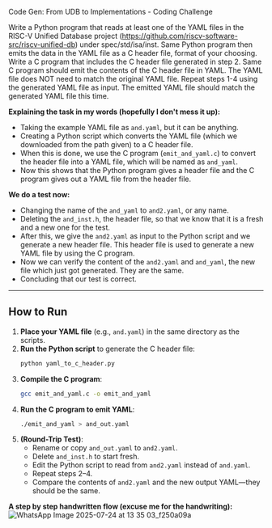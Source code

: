 Code Gen: From UDB to Implementations - Coding Challenge

Write a Python program that reads at least one of the YAML files in the RISC-V Unified Database project (https://github.com/riscv-software-src/riscv-unified-db) under spec/std/isa/inst.
Same Python program then emits the data in the YAML file as a C header file, format of your choosing.
Write a C program that includes the C header file generated in step 2.
Same C program should emit the contents of the C header file in YAML. The YAML file does NOT need to match the original YAML file.
Repeat steps 1-4 using the generated YAML file as input. The emitted YAML file should match the generated YAML file this time.



**Explaining the task in my words (hopefully I don't mess it up):**

- Taking the example YAML file as `and.yaml`, but it can be anything.
- Creating a Python script which converts the YAML file (which we downloaded from the path given) to a C header file.
- When this is done, we use the C program (`emit_and_yaml.c`) to convert the header file into a YAML file, which will be named as `and_yaml`.
- Now this shows that the Python program gives a header file and the C program gives out a YAML file from the header file.

**We do a test now:**

- Changing the name of the `and_yaml` to `and2.yaml`, or any name.
- Deleting the `and_inst.h`, the header file, so that we know that it is a fresh and a new one for the test.
- After this, we give the `and2.yaml` as input to the Python script and we generate a new header file. This header file is used to generate a new YAML file by using the C program.
- Now we can verify the content of the `and2.yaml` and `and_yaml`, the new file which just got generated. They are the same.
- Concluding that our test is correct.

---

## How to Run

1. **Place your YAML file** (e.g., `and.yaml`) in the same directory as the scripts.
2. **Run the Python script** to generate the C header file:
   ```sh
   python yaml_to_c_header.py
   ```
3. **Compile the C program**:
   ```sh
   gcc emit_and_yaml.c -o emit_and_yaml
   ```
4. **Run the C program to emit YAML**:
   ```sh
   ./emit_and_yaml > and_out.yaml
   ```
5. **(Round-Trip Test)**:
   - Rename or copy `and_out.yaml` to `and2.yaml`.
   - Delete `and_inst.h` to start fresh.
   - Edit the Python script to read from `and2.yaml` instead of `and.yaml`.
   - Repeat steps 2–4.
   - Compare the contents of `and2.yaml` and the new output YAML—they should be the same.



**A step by step handwritten flow (excuse me for the handwriting):**
![WhatsApp Image 2025-07-24 at 13 35 03_f250a09a](https://github.com/user-attachments/assets/6785c0db-d135-415d-8a7f-c8f060934482)
